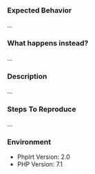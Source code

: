 ### Expected Behavior

...

### What happens instead?

...

### Description

...

### Steps To Reproduce

...

### Environment

- Phplrt Version: 2.0
- PHP Version: 7.1
